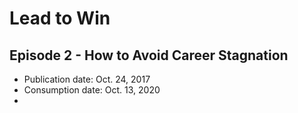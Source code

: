 # Lead to Win

## Episode 2 - How to Avoid Career Stagnation
- Publication date: Oct. 24, 2017
- Consumption date: Oct. 13, 2020
- 